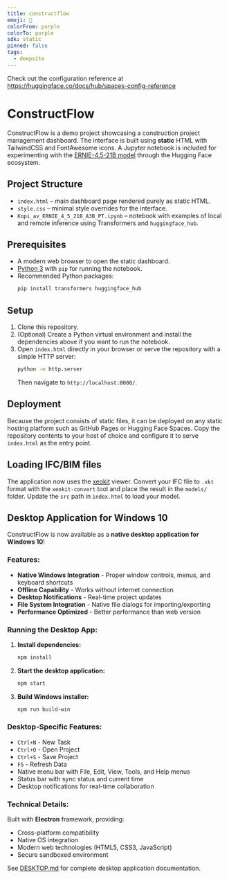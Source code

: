 ```yaml
---
title: constructflow
emoji: 🐳
colorFrom: purple
colorTo: purple
sdk: static
pinned: false
tags:
  - deepsite
---
```


Check out the configuration reference at https://huggingface.co/docs/hub/spaces-config-reference

# ConstructFlow

ConstructFlow is a demo project showcasing a construction project management dashboard. The interface is built using **static** HTML with TailwindCSS and FontAwesome icons. A Jupyter notebook is included for experimenting with the [ERNIE-4.5-21B model](https://huggingface.co/baidu/ERNIE-4.5-21B-A3B-PT) through the Hugging Face ecosystem.

## Project Structure

- `index.html` – main dashboard page rendered purely as static HTML.
- `style.css` – minimal style overrides for the interface.
- `Kopi_av_ERNIE_4_5_21B_A3B_PT.ipynb` – notebook with examples of local and remote inference using Transformers and `huggingface_hub`.

## Prerequisites

- A modern web browser to open the static dashboard.
- [Python 3](https://www.python.org/) with `pip` for running the notebook.
- Recommended Python packages:
  ```bash
  pip install transformers huggingface_hub
  ```

## Setup

1. Clone this repository.
2. (Optional) Create a Python virtual environment and install the dependencies above if you want to run the notebook.
3. Open `index.html` directly in your browser or serve the repository with a simple HTTP server:
   ```bash
   python -m http.server
   ```
   Then navigate to `http://localhost:8000/`.

## Deployment

Because the project consists of static files, it can be deployed on any static hosting platform such as GitHub Pages or Hugging Face Spaces. Copy the repository contents to your host of choice and configure it to serve `index.html` as the entry point.

## Loading IFC/BIM files

The application now uses the [xeokit](https://xeokit.io) viewer. Convert your IFC file to `.xkt` format with the `xeokit-convert` tool and place the result in the `models/` folder. Update the `src` path in `index.html` to load your model.

## Desktop Application for Windows 10

ConstructFlow is now available as a **native desktop application for Windows 10**! 

### Features:
- **Native Windows Integration** - Proper window controls, menus, and keyboard shortcuts
- **Offline Capability** - Works without internet connection
- **Desktop Notifications** - Real-time project updates
- **File System Integration** - Native file dialogs for importing/exporting
- **Performance Optimized** - Better performance than web version

### Running the Desktop App:

1. **Install dependencies:**
   ```bash
   npm install
   ```

2. **Start the desktop application:**
   ```bash
   npm start
   ```

3. **Build Windows installer:**
   ```bash
   npm run build-win
   ```

### Desktop-Specific Features:
- `Ctrl+N` - New Task
- `Ctrl+O` - Open Project  
- `Ctrl+S` - Save Project
- `F5` - Refresh Data
- Native menu bar with File, Edit, View, Tools, and Help menus
- Status bar with sync status and current time
- Desktop notifications for real-time collaboration

### Technical Details:
Built with **Electron** framework, providing:
- Cross-platform compatibility
- Native OS integration
- Modern web technologies (HTML5, CSS3, JavaScript)
- Secure sandboxed environment

See [DESKTOP.md](DESKTOP.md) for complete desktop application documentation.
